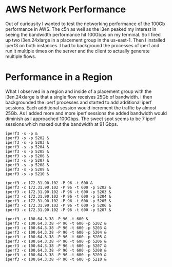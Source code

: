 # AWS Network Performance
Out of curiousity I wanted to test the networking performance of the 100Gb performance in AWS. The c5n as well as the i3en peaked my interest in seeing the bandwidth performance hit 100Gbps on my terminal. So I fired up two i3en.24xlarge in a placement group in the us-east-1. Then I installed iperf3 on both instances. I had to background the processes of iperf and run it multiple times on the server and the client to actually generate multiple flows. 

# Performance in a Region
What I observed in a region and inside of a placement group with the i3en.24xlarge is that a single flow receives 25Gb of bandwidth. I then backgrounded the iperf processes and started to add additional iperf sessions. Each additional session would increment the traffic by almost 25Gb. As I added more and more iperf sessions the added bandwidth would diminish as I approached 100Gbps. The sweet spot seems to be 7 iperf sessions which maxed out the bandwidth at 91 Gbps. 



```
iperf3 -s -p &
iperf3 -s -p 5202 &
iperf3 -s -p 5203 &
iperf3 -s -p 5204 &
iperf3 -s -p 5205 &
iperf3 -s -p 5206 &
iperf3 -s -p 5207 &
iperf3 -s -p 5208 &
iperf3 -s -p 5209 &
iperf3 -s -p 5210 &
```


```
iperf3 -c 172.31.90.102 -P 96 -t 600 &
iperf3 -c 172.31.90.102 -P 96 -t 600 -p 5202 &
iperf3 -c 172.31.90.102 -P 96 -t 600 -p 5203 &
iperf3 -c 172.31.90.102 -P 96 -t 600 -p 5204 &
iperf3 -c 172.31.90.102 -P 96 -t 600 -p 5205 &
iperf3 -c 172.31.90.102 -P 96 -t 600 -p 5206 &
iperf3 -c 172.31.90.102 -P 96 -t 600 -p 5207 &
```

```
iperf3 -c 100.64.3.38 -P 96 -t 600 &
iperf3 -c 100.64.3.38 -P 96 -t 600 -p 5202 &
iperf3 -c 100.64.3.38 -P 96 -t 600 -p 5203 &
iperf3 -c 100.64.3.38 -P 96 -t 600 -p 5204 &
iperf3 -c 100.64.3.38 -P 96 -t 600 -p 5205 &
iperf3 -c 100.64.3.38 -P 96 -t 600 -p 5206 &
iperf3 -c 100.64.3.38 -P 96 -t 600 -p 5207 &
iperf3 -c 100.64.3.38 -P 96 -t 600 -p 5208 &
iperf3 -c 100.64.3.38 -P 96 -t 600 -p 5209 &
iperf3 -c 100.64.3.38 -P 96 -t 600 -p 5210 &
```